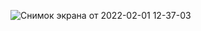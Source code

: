 ![Снимок экрана от 2022-02-01 12-37-03](https://user-images.githubusercontent.com/90381005/151953628-b72f8428-80ff-4026-a52c-2faf03776b9d.png)
